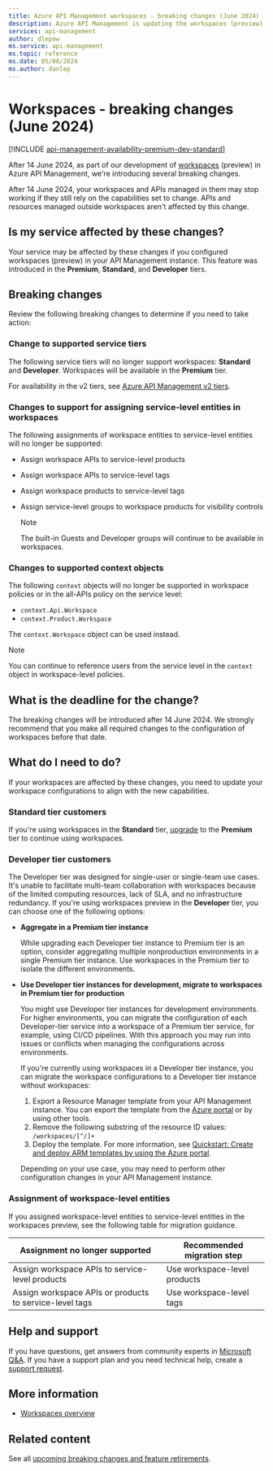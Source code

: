 ```yaml
---
title: Azure API Management workspaces - breaking changes (June 2024) | Microsoft Docs
description: Azure API Management is updating the workspaces (preview) with breaking changes. If your service uses workspaces, you may need to update workspace configurations.
services: api-management 
author: dlepow
ms.service: api-management
ms.topic: reference
ms.date: 05/08/2024
ms.author: danlep
---
```


# Workspaces - breaking changes (June 2024)

[!INCLUDE [api-management-availability-premium-dev-standard](../../../includes/api-management-availability-premium-dev-standard.md)]

After 14 June 2024, as part of our development of [workspaces](../workspaces-overview.md) (preview) in Azure API Management, we're introducing several breaking changes. 

After 14 June 2024, your workspaces and APIs managed in them may stop working if they still rely on the capabilities set to change. APIs and resources managed outside workspaces aren't affected by this change.

## Is my service affected by these changes?

Your service may be affected by these changes if you configured workspaces (preview) in your API Management instance. This feature was introduced in the **Premium**, **Standard**, and **Developer** tiers.

## Breaking changes

Review the following breaking changes to determine if you need to take action:

### Change to supported service tiers

The following service tiers will no longer support workspaces: **Standard** and **Developer**. Workspaces will be available in the **Premium** tier. 

For availability in the v2 tiers, see [Azure API Management v2 tiers](../v2-service-tiers-overview.md).

### Changes to support for assigning service-level entities in workspaces

The following assignments of workspace entities to service-level entities will no longer be supported:

* Assign workspace APIs to service-level products
* Assign workspace APIs to service-level tags
* Assign workspace products to service-level tags
* Assign service-level groups to workspace products for visibility controls

    > [!NOTE]
    > The built-in Guests and Developer groups will continue to be available in workspaces.

### Changes to supported context objects

The following `context` objects will no longer be supported in workspace policies or in the all-APIs policy on the service level:

* `context.Api.Workspace`
* `context.Product.Workspace`

The `context.Workspace` object can be used instead.


> [!NOTE]
> You can continue to reference users from the service level in the `context` object in workspace-level policies.

## What is the deadline for the change?

The breaking changes will be introduced after 14 June 2024. We strongly recommend that you make all required changes to the configuration of workspaces before that date.

## What do I need to do?

If your workspaces are affected by these changes, you need to update your workspace configurations to align with the new capabilities.

### Standard tier customers 

If you're using workspaces in the **Standard** tier, [upgrade](../upgrade-and-scale.md) to the **Premium** tier to continue using workspaces.

### Developer tier customers

The Developer tier was designed for single-user or single-team use cases. It's unable to facilitate multi-team collaboration with workspaces because of the limited computing resources, lack of SLA, and no infrastructure redundancy. If you're using workspaces preview in the **Developer** tier, you can choose one of the following options:

* **Aggregate in a Premium tier instance**

    While upgrading each Developer tier instance to Premium tier is an option, consider aggregating multiple nonproduction environments in a single Premium tier instance. Use workspaces in the Premium tier to isolate the different environments.

* **Use Developer tier instances for development, migrate to workspaces in Premium tier for production**

    You might use Developer tier instances for development environments. For higher environments, you can migrate the configuration of each Developer-tier service into a workspace of a Premium tier service, for example, using CI/CD pipelines. With this approach you may run into issues or conflicts when managing the configurations across environments. 

    If you're currently using workspaces in a Developer tier instance, you can migrate the workspace configurations to a Developer tier instance without workspaces:

    1. Export a Resource Manager template from your API Management instance. You can export the template from the [Azure portal](../../azure-resource-manager/templates/export-template-portal.md) or by using other tools.
    1. Remove the following substring of the resource ID values: `/workspaces/[^/]+`
    1. Deploy the template. For more information, see [Quickstart: Create and deploy ARM templates by using the Azure portal](../../azure-resource-manager/templates/quickstart-create-templates-use-the-portal.md).

    Depending on your use case, you may need to perform other configuration changes in your API Management instance.

### Assignment of workspace-level entities

If you assigned workspace-level entities to service-level entities in the workspaces preview, see the following table for migration guidance.

|Assignment no longer supported  |Recommended migration step  |
|---------|---------|
|Assign workspace APIs to service-level products    | Use workspace-level products        |
|Assign workspace APIs or products to service-level tags     | Use workspace-level tags        |

## Help and support

If you have questions, get answers from community experts in [Microsoft Q&A](https://aka.ms/apim/azureqa/change/captcha-2022). If you have a support plan and you need technical help, create a [support request](https://portal.azure.com/#view/Microsoft_Azure_Support/HelpAndSupportBlade/~/overview).

## More information

* [Workspaces overview](../workspaces-overview.md)

## Related content

See all [upcoming breaking changes and feature retirements](overview.md).

